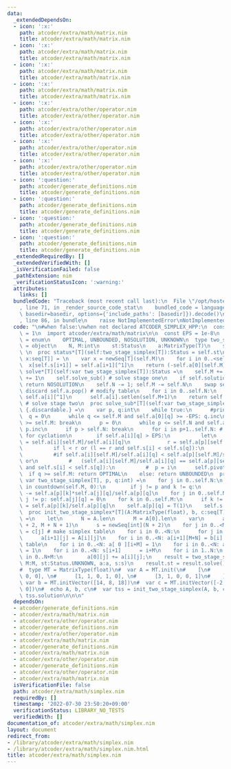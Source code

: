 ```yaml
---
data:
  _extendedDependsOn:
  - icon: ':x:'
    path: atcoder/extra/math/matrix.nim
    title: atcoder/extra/math/matrix.nim
  - icon: ':x:'
    path: atcoder/extra/math/matrix.nim
    title: atcoder/extra/math/matrix.nim
  - icon: ':x:'
    path: atcoder/extra/math/matrix.nim
    title: atcoder/extra/math/matrix.nim
  - icon: ':x:'
    path: atcoder/extra/math/matrix.nim
    title: atcoder/extra/math/matrix.nim
  - icon: ':x:'
    path: atcoder/extra/other/operator.nim
    title: atcoder/extra/other/operator.nim
  - icon: ':x:'
    path: atcoder/extra/other/operator.nim
    title: atcoder/extra/other/operator.nim
  - icon: ':x:'
    path: atcoder/extra/other/operator.nim
    title: atcoder/extra/other/operator.nim
  - icon: ':x:'
    path: atcoder/extra/other/operator.nim
    title: atcoder/extra/other/operator.nim
  - icon: ':question:'
    path: atcoder/generate_definitions.nim
    title: atcoder/generate_definitions.nim
  - icon: ':question:'
    path: atcoder/generate_definitions.nim
    title: atcoder/generate_definitions.nim
  - icon: ':question:'
    path: atcoder/generate_definitions.nim
    title: atcoder/generate_definitions.nim
  - icon: ':question:'
    path: atcoder/generate_definitions.nim
    title: atcoder/generate_definitions.nim
  _extendedRequiredBy: []
  _extendedVerifiedWith: []
  _isVerificationFailed: false
  _pathExtension: nim
  _verificationStatusIcon: ':warning:'
  attributes:
    links: []
  bundledCode: "Traceback (most recent call last):\n  File \"/opt/hostedtoolcache/Python/3.10.6/x64/lib/python3.10/site-packages/onlinejudge_verify/documentation/build.py\"\
    , line 71, in _render_source_code_stat\n    bundled_code = language.bundle(stat.path,\
    \ basedir=basedir, options={'include_paths': [basedir]}).decode()\n  File \"/opt/hostedtoolcache/Python/3.10.6/x64/lib/python3.10/site-packages/onlinejudge_verify/languages/nim.py\"\
    , line 86, in bundle\n    raise NotImplementedError\nNotImplementedError\n"
  code: "\n#when false:\nwhen not declared ATCODER_SIMPLEX_HPP:\n  const ATCODER_SIMPLEX_HPP*\
    \ = 1\n  import atcoder/extra/math/matrix\n\n  const EPS = 1e-8\n  type Status\
    \ = enum\n    OPTIMAL, UNBOUNDED, NOSOLUTION, UNKNOWN\n  type two_stage_simplex*[T]\
    \ = object\n    N, M:int\n    st:Status\n    a:MatrixType(T)\n    s:seq[int]\n\
    \ \n  proc status*[T](self:two_stage_simplex[T]):Status = self.st\n  proc solution*[T](self:two_stage_simplex[T]):tuple[val:T,\
    \ x:seq[T]] = \n    var x = newSeq[T](self.M)\n    for i in 0..<self.N:\n    \
    \  x[self.s[i+1]] = self.a[i+1][^1]\n    return (-self.a[0][self.M], x)\n  proc\
    \ solve*[T](self:var two_stage_simplex[T]):Status =\n    self.M += self.N; self.N\
    \ += 1\n    self.solve_sub() # solve stage one\n    if self.solution().val > EPS:\
    \ return NOSOLUTION\n    self.N -= 1; self.M -= self.N\n    swap self.a[0], self.a[^1];\
    \ discard self.a.pop() # modify table\n    for i in 0..self.N:\n      swap self.a[i][self.M],\
    \ self.a[i][^1]\n      self.a[i].setlen(self.M+1)\n    return self.solve_sub()\
    \ # solve stage two\n  proc solve_sub*[T](self:var two_stage_simplex[T]):Status\
    \ {.discardable.} =\n    var p, q:int\n    while true:\n      #print();\n    \
    \  q = 0\n      while q <= self.M and self.a[0][q] >= -EPS: q.inc\n      if q\
    \ >= self.M: break\n      p = 0\n      while p <= self.N and self.a[p][q] <= EPS:\
    \ p.inc\n      if p > self.N: break\n      for i in p+1..self.N: # bland's care\
    \ for cyclation\n        if self.a[i][q] > EPS:\n          let\n            l\
    \ = self.a[i][self.M]/self.a[i][q]\n            r = self.a[p][self.M]/self.a[p][q]\n\
    \          if l < r or (l == r and self.s[i] < self.s[q]):\n            p = i\n\
    \          #if self.a[i][self.M]/self.a[i][q] < self.a[p][self.M]/self.a[p][q]\
    \ or\n          #   (self.a[i][self.M]/self.a[i][q] == self.a[p][self.M]/self.a[p][q]\
    \ and self.s[i] < self.s[q]):\n          #  p = i\n      self.pivot(p, q)\n  \
    \  if q >= self.M: return OPTIMAL\n    else: return UNBOUNDED\n  proc pivot*[T](self:\
    \ var two_stage_simplex[T], p, q:int) =\n    for j in 0..self.N:\n      for k\
    \ in countdown(self.M, 0):\n        if j != p and k != q:\n          self.a[j][k]\
    \ -= self.a[p][k]*self.a[j][q]/self.a[p][q]\n    for j in 0..self.N:\n      if\
    \ j != p: self.a[j][q] = 0\n    for k in 0..self.M:\n      if k != q: self.a[p][k]\
    \ = self.a[p][k]/self.a[p][q]\n    self.a[p][q] = T(1)\n    self.s[p] = q\n\n\
    \  proc init_two_stage_simplex*[T](A:MatrixType(float), b, c:seq[T]):two_stage_simplex[T]\
    \ =\n    let\n      N = A.len\n      M = A[0].len\n    var\n      a = MatrixType(T).init(N\
    \ + 2, M + N + 1)\n      s = newSeq[int](N + 2)\n    for j in 0..<M: a[N+1][j]\
    \ = c[j] # make simplex table\n    for i in 0..<N:\n      for j in 0..<M:\n  \
    \      a[i+1][j] = A[i][j]\n    for i in 0..<N: a[i+1][M+N] = b[i] # add helper\
    \ table\n    for i in 0..<N: a[ 0 ][i+M] = 1\n    for i in 0..<N: a[i+1][i+M]\
    \ = 1\n    for i in 0..<N: s[i+1]      = i+M\n    for i in 1..N:\n      for j\
    \ in 0..N+M:\n        a[0][j] += a[i][j];\n    result = two_stage_simplex[T](N:N,\
    \ M:M, st:Status.UNKNOWN, a:a, s:s)\n    result.st = result.solve()\n\n#block:\n\
    #  type MT = MatrixType(float)\n#  var A = MT.init(\n#    [\n#      [1, 2, 1,\
    \ 0, 0], \n#      [1, 1, 0, 1, 0], \n#      [3, 1, 0, 0, 1]\n#    ]\n#  )\n# \
    \ var b = MT.initVector([14, 8, 18])\n#  var c = MT.initVector([-2, -3, 0, 0,\
    \ 0])\n#  echo A, b, c\n#  var tss = init_two_stage_simplex(A, b, c)\n#  echo\
    \ tss.solution\n\n\n"
  dependsOn:
  - atcoder/generate_definitions.nim
  - atcoder/extra/math/matrix.nim
  - atcoder/extra/other/operator.nim
  - atcoder/generate_definitions.nim
  - atcoder/extra/other/operator.nim
  - atcoder/extra/math/matrix.nim
  - atcoder/generate_definitions.nim
  - atcoder/extra/math/matrix.nim
  - atcoder/extra/other/operator.nim
  - atcoder/generate_definitions.nim
  - atcoder/extra/other/operator.nim
  - atcoder/extra/math/matrix.nim
  isVerificationFile: false
  path: atcoder/extra/math/simplex.nim
  requiredBy: []
  timestamp: '2022-07-30 23:50:20+09:00'
  verificationStatus: LIBRARY_NO_TESTS
  verifiedWith: []
documentation_of: atcoder/extra/math/simplex.nim
layout: document
redirect_from:
- /library/atcoder/extra/math/simplex.nim
- /library/atcoder/extra/math/simplex.nim.html
title: atcoder/extra/math/simplex.nim
---
```


